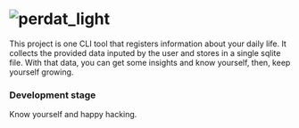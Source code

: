 ![perdat_light](/Users/celani/go/src/github.com/Ocelani/perdat/assets/perdat_light.png)
=========================

This project is one CLI tool that registers information about your daily life.
It collects the provided data inputed by the user and stores in a single sqlite file.
With that data, you can get some insights and know yourself, then, keep yourself growing.

### Development stage

Know yourself and happy hacking.
